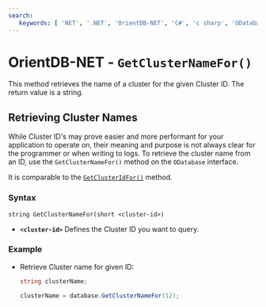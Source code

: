 ```yaml
---
search:
   keywords: [ 'NET', '.NET', 'OrientDB-NET', 'C#', 'c sharp', 'ODatabase', 'cluster', 'get cluster name', 'GetClusterNameFor']
---
```


# OrientDB-NET - `GetClusterNameFor()`

This method retrieves the name of a cluster for the given Cluster ID.  The return value is a string.

## Retrieving Cluster Names

While Cluster ID's may prove easier and more performant for your application to operate on, their meaning and purpose is not always clear for the programmer or when writing to logs.  To retrieve the cluster name from an ID, use the `GetClusterNameFor()` method on the `ODatabase` interface.

It is comparable to the [`GetClusterIdFor()`](NET-Database-GetClusterIdFor.md) method.

### Syntax

```
string GetClusterNameFor(short <cluster-id>)
```

- **`<cluster-id>`** Defines the Cluster ID you want to query.

### Example

- Retrieve Cluster name for given ID:

  ```csharp
  string clusterName;

  clusterName = database.GetClusterNameFor(12);
  ```
